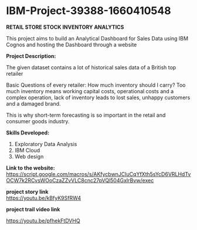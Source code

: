 # IBM-Project-39388-1660410548

**RETAIL STORE STOCK INVENTORY ANALYTICS**

This project aims to build an Analytical Dashboard for Sales Data using IBM Cognos and hosting the Dashboard through a website

**Project Description:**

The given dataset contains a lot of historical sales data of a British top retailer 

Basic Questions of every retailer: How much inventory should I carry?  Too much inventory means working capital costs, operational costs and a complex operation, lack of inventory leads to lost sales, unhappy customers and a damaged brand. 

This is why short-term forecasting is so important in the retail and consumer goods industry. 

**Skills Developed:**
1. Exploratory Data Analysis 
2. IBM Cloud 
3. Web design 

**Link to the website:**  https://script.google.com/macros/s/AKfycbwnJCIuCqYfXth5sYcD6VRLHdTvOCW7k2RCvsWOoCzaZZvVLC8cnc27pVQl504GxIrBvw/exec

**project story link**  
https://youtu.be/kBfyK9SfRW4
  
 **project trail video link** 
 
 https://youtu.be/pfhekFtDVHQ
